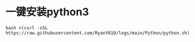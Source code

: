 # 一键安装python3
```
bash <(curl -sSL https://raw.githubusercontent.com/RyanY610/logs/main/Python/python.sh)
